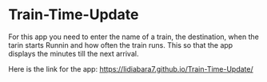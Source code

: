 # Train-Time-Update

For this app you need to enter the name of a train, the destination, when the tarin starts Runnin and how often the train runs. This so that the app displays the minutes till the next arrival.

Here is the link for the app:
https://lidiabara7.github.io/Train-Time-Update/